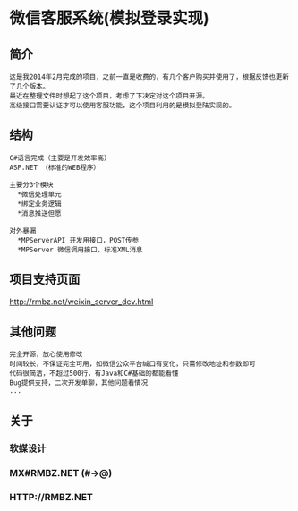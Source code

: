 微信客服系统(模拟登录实现)
==========================

简介
--------------------------
    这是我2014年2月完成的项目，之前一直是收费的，有几个客户购买并使用了，根据反馈也更新了几个版本。
    最近在整理文件时想起了这个项目，考虑了下决定对这个项目开源。
    高级接口需要认证才可以使用客服功能，这个项目利用的是模拟登陆实现的。

结构
--------------------------
    C#语言完成（主要是开发效率高）
    ASP.NET （标准的WEB程序）
    
    主要分3个模块
      *微信处理单元
      *绑定业务逻辑
      *消息推送但愿

    对外暴漏
      *MPServerAPI 开发用接口，POST传参
      *MPServer 微信调用接口，标准XML消息

项目支持页面
-------------------------
http://rmbz.net/weixin_server_dev.html
    

其他问题
--------------------------
    完全开源，放心使用修改
    时间较长，不保证完全可用，如微信公众平台缄口有变化，只需修改地址和参数即可
    代码很简洁，不超过500行，有Java和C#基础的都能看懂
    Bug提供支持，二次开发单聊，其他问题看情况
    ...

关于
--------------------------
###                      软媒设计
###                 MX#RMBZ.NET (#->@)
###                   HTTP://RMBZ.NET
